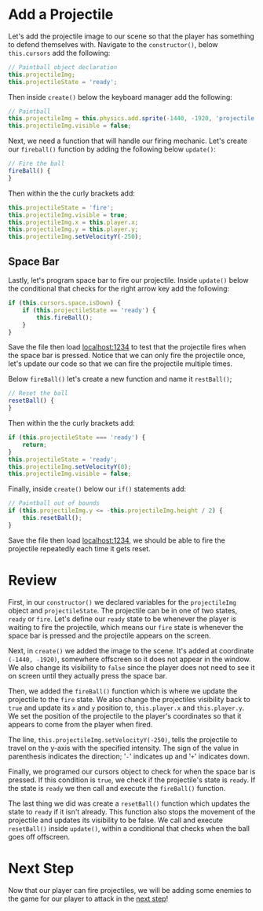 # Add a Projectile

Let's add the projectile image to our scene so that the player has something to defend themselves with. Navigate to the `constructor()`, below `this.cursors` add the following:

```js
// Paintball object declaration
this.projectileImg;
this.projectileState = 'ready';
```

Then inside `create()` below the keyboard manager add the following:

```js
// Paintball
this.projectileImg = this.physics.add.sprite(-1440, -1920, 'projectile');
this.projectileImg.visible = false;
```

Next, we need a function that will handle our firing mechanic. Let's create our `fireball()` function by adding the following below `update()`:

```js
// Fire the ball
fireBall() {
}
```

Then within the the curly brackets add:

```js
this.projectileState = 'fire';
this.projectileImg.visible = true;
this.projectileImg.x = this.player.x;
this.projectileImg.y = this.player.y;
this.projectileImg.setVelocityY(-250);
```

## Space Bar


Lastly, let's program space bar to fire our projectile. Inside `update()` below the conditional that checks for the right arrow key add the following:

```js
if (this.cursors.space.isDown) {
    if (this.projectileState == 'ready') {
        this.fireBall();
    }
}
```

Save the file then load [localhost:1234](http://localhost:1234) to test that the projectile fires when the space bar is pressed. Notice that we can only fire the projectile once, let's update our code so that we can fire the projectile multiple times.

Below `fireBall()` let's create a new function and name it `restBall()`;

```js
// Reset the ball
resetBall() {
}
```

Then within the the curly brackets add:

```js
if (this.projectileState === 'ready') {
    return;
}
this.projectileState = 'ready';
this.projectileImg.setVelocityY(0);
this.projectileImg.visible = false;
```

Finally, inside `create()` below our `if()` statements add:

```js
// Paintball out of bounds
if (this.projectileImg.y <= -this.projectileImg.height / 2) {
    this.resetBall();
}
```

Save the file then load [localhost:1234](http://localhost:1234), we should be able to fire the projectile repeatedly each time it gets reset.

# Review

First, in our `constructor()` we declared variables for the `projectileImg` object and `projectileState`. The projectile can be in one of two states, `ready` or `fire`. Let's define our `ready` state to be whenever the player is waiting to fire the projectile, which means our `fire` state is whenever the space bar is pressed and the projectile appears on the screen.

Next, in `create()` we added the image to the scene. It's added at coordinate `(-1440, -1920)`, somewhere offscreen so it does not appear  in the window. We also change its visibility to `false` since the player does not need to see it on screen until they actually press the space bar.

Then, we added the `fireBall()` function which is where we update the projectile to the `fire` state. We also change the projectiles visibility back to `true` and update its `x` and `y` position to, `this.player.x` and `this.player.y`. We set the position of the projectile to the player's coordinates so that it appears to come from the player when fired. 

The line, `this.projectileImg.setVelocityY(-250)`, tells the projectile to travel on the y-axis with the specified intensity. The sign of the value in parenthesis indicates the direction; '`-`' indicates up and '`+`' indicates down.

Finally, we programed our cursors object to check for when the space bar is pressed. If this condition is `true`,  we check if the projectile's state is `ready`. If the state is `ready` we then call and execute the `fireBall()` function.

The last thing we did was create a `resetBall()` function which updates the state to `ready` if it isn't already. This function also stops the movement of the projectile and updates its visibility to be false. We call and execute `resetBall()` inside `update()`, within a conditional that checks when the ball goes off offscreen.

# Next Step

Now that our player can fire projectiles, we will be adding some enemies to the game for our player to attack in the [next step](step10.md)!